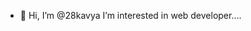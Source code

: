 - 👋 Hi, I’m @28kavya
   I’m interested in web developer.... 
  

<!---
28kavya/28kavya is a ✨ special ✨ repository because its `README.md` (this file) appears on your GitHub profile.
You can click the Preview link to take a look at your changes.
--->
